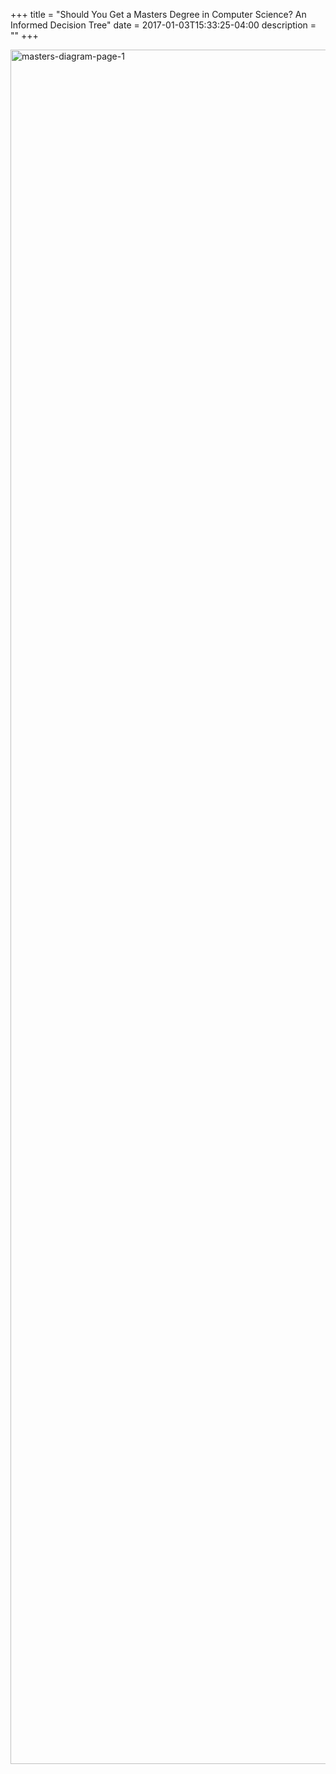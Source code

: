 +++
title = "Should You Get a Masters Degree in Computer Science? An Informed Decision Tree"
date = 2017-01-03T15:33:25-04:00
description = ""
+++

<img class="alignnone size-full wp-image-2812" src="/images/omscs-flowchart.png" alt="masters-diagram-page-1" width="1550" height="2743" />